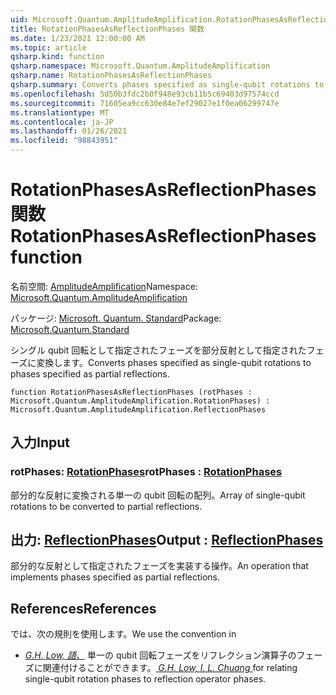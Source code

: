 ```yaml
---
uid: Microsoft.Quantum.AmplitudeAmplification.RotationPhasesAsReflectionPhases
title: RotationPhasesAsReflectionPhases 関数
ms.date: 1/23/2021 12:00:00 AM
ms.topic: article
qsharp.kind: function
qsharp.namespace: Microsoft.Quantum.AmplitudeAmplification
qsharp.name: RotationPhasesAsReflectionPhases
qsharp.summary: Converts phases specified as single-qubit rotations to phases specified as partial reflections.
ms.openlocfilehash: 5d50b3fdc2b0f948e93cb11b5c69403d97574ccd
ms.sourcegitcommit: 71605ea9cc630e84e7ef29027e1f0ea06299747e
ms.translationtype: MT
ms.contentlocale: ja-JP
ms.lasthandoff: 01/26/2021
ms.locfileid: "98843951"
---
```

# <a name="rotationphasesasreflectionphases-function"></a><span data-ttu-id="13e39-102">RotationPhasesAsReflectionPhases 関数</span><span class="sxs-lookup"><span data-stu-id="13e39-102">RotationPhasesAsReflectionPhases function</span></span>

<span data-ttu-id="13e39-103">名前空間: [AmplitudeAmplification](xref:Microsoft.Quantum.AmplitudeAmplification)</span><span class="sxs-lookup"><span data-stu-id="13e39-103">Namespace: [Microsoft.Quantum.AmplitudeAmplification](xref:Microsoft.Quantum.AmplitudeAmplification)</span></span>

<span data-ttu-id="13e39-104">パッケージ: [Microsoft. Quantum. Standard](https://nuget.org/packages/Microsoft.Quantum.Standard)</span><span class="sxs-lookup"><span data-stu-id="13e39-104">Package: [Microsoft.Quantum.Standard](https://nuget.org/packages/Microsoft.Quantum.Standard)</span></span>


<span data-ttu-id="13e39-105">シングル qubit 回転として指定されたフェーズを部分反射として指定されたフェーズに変換します。</span><span class="sxs-lookup"><span data-stu-id="13e39-105">Converts phases specified as single-qubit rotations to phases specified as partial reflections.</span></span>

```qsharp
function RotationPhasesAsReflectionPhases (rotPhases : Microsoft.Quantum.AmplitudeAmplification.RotationPhases) : Microsoft.Quantum.AmplitudeAmplification.ReflectionPhases
```


## <a name="input"></a><span data-ttu-id="13e39-106">入力</span><span class="sxs-lookup"><span data-stu-id="13e39-106">Input</span></span>

### <a name="rotphases--rotationphases"></a><span data-ttu-id="13e39-107">rotPhases: [RotationPhases](xref:Microsoft.Quantum.AmplitudeAmplification.RotationPhases)</span><span class="sxs-lookup"><span data-stu-id="13e39-107">rotPhases : [RotationPhases](xref:Microsoft.Quantum.AmplitudeAmplification.RotationPhases)</span></span>

<span data-ttu-id="13e39-108">部分的な反射に変換される単一の qubit 回転の配列。</span><span class="sxs-lookup"><span data-stu-id="13e39-108">Array of single-qubit rotations to be converted to partial reflections.</span></span>



## <a name="output--reflectionphases"></a><span data-ttu-id="13e39-109">出力: [ReflectionPhases](xref:Microsoft.Quantum.AmplitudeAmplification.ReflectionPhases)</span><span class="sxs-lookup"><span data-stu-id="13e39-109">Output : [ReflectionPhases](xref:Microsoft.Quantum.AmplitudeAmplification.ReflectionPhases)</span></span>

<span data-ttu-id="13e39-110">部分的な反射として指定されたフェーズを実装する操作。</span><span class="sxs-lookup"><span data-stu-id="13e39-110">An operation that implements phases specified as partial reflections.</span></span>

## <a name="references"></a><span data-ttu-id="13e39-111">References</span><span class="sxs-lookup"><span data-stu-id="13e39-111">References</span></span>

<span data-ttu-id="13e39-112">では、次の規則を使用します。</span><span class="sxs-lookup"><span data-stu-id="13e39-112">We use the convention in</span></span>

- <span data-ttu-id="13e39-113">[ *G.H. Low, 語、*](https://arxiv.org/abs/1707.05391) 単一の qubit 回転フェーズをリフレクション演算子のフェーズに関連付けることができます。</span><span class="sxs-lookup"><span data-stu-id="13e39-113">[ *G.H. Low, I. L. Chuang* ](https://arxiv.org/abs/1707.05391) for relating single-qubit rotation phases to reflection operator phases.</span></span>